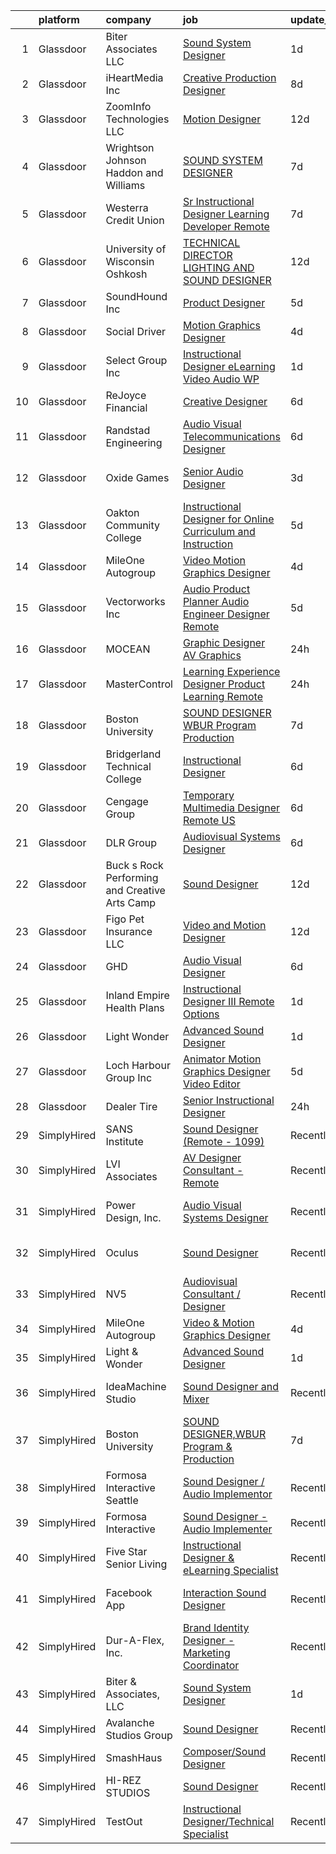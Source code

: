 

|    | platform    | company                                       | job                                                                                                                                                                                                                                                                                                                                                                                                                                                                                                                                                                                                                                                                                                                                                                                                                                                                                                                                                                                                                                               | update_time   | location                  |
|---:|:------------|:----------------------------------------------|:--------------------------------------------------------------------------------------------------------------------------------------------------------------------------------------------------------------------------------------------------------------------------------------------------------------------------------------------------------------------------------------------------------------------------------------------------------------------------------------------------------------------------------------------------------------------------------------------------------------------------------------------------------------------------------------------------------------------------------------------------------------------------------------------------------------------------------------------------------------------------------------------------------------------------------------------------------------------------------------------------------------------------------------------------|:--------------|:--------------------------|
|  1 | Glassdoor   | Biter   Associates  LLC                       | [Sound System Designer](https://www.glassdoor.com/partner/jobListing.htm?pos=102&ao=1110586&s=58&guid=00000181661ebb8ab96e405202fbd477&src=GD_JOB_AD&t=SR&vt=w&ea=1&cs=1_a5f9049d&cb=1655275699375&jobListingId=1007935743781&cpc=BAEB662971763A76&jrtk=3-0-1g5j1tetc380b001-1g5j1tetq3c2l000-3a452f9ced468c75--6NYlbfkN0Cii1BkCmuTkYhCe1n7tdf96rlEXZyahD0EQGX4UxkzWOhUZ7vCuYiyO9WaPnT0De6weWlJXNLUrwSqWsyxKgdraVUjXX2pi0P1clcOJgn9qfVjVIa881_P_x1SwZF-ZU-OvUOTybnetDjlDNd-Df4gbng-zJJNmaDdqaeqvHY54kIk9Ct9N2AzeLplovlYEtKcY2xd0k45qZZjp1jl23tGyPUDkZbEuou_nZycIvXwrHuW4QfUI5izfc4j-WS7iUsTgJewXc8mSUEhxL8xtnJKASyIbindz_4d5P8rYP6nDzFWKbAT4epQPUU_Qv0Ajn9_vS6K7AbOdaaH-hNsaDV08PI3u1OAUQMIX2hw0oX6H_zyxF_h6MBSgIJBEPrUvAdsOa7gIaVCLrOAM04Ogina70aMhTU1PEiK8M6EsbQh_umQRJ24oBZmFL74zWSUJikpaR-yExQTyqmgUZlQ7iHWPUgXNwsozglpExHnaPwe3g3iYhvNKowGswcBmUWijYN6PLLisBinsg%3D%3D)                                                                                                                                                                      | 1d            | Addison, TX               |
|  2 | Glassdoor   | iHeartMedia  Inc                              | [Creative Production Designer](https://www.glassdoor.com/partner/jobListing.htm?pos=114&ao=1136043&s=58&guid=00000181661ebb8ab96e405202fbd477&src=GD_JOB_AD&t=SR&vt=w&cs=1_9a51d071&cb=1655275699376&jobListingId=1007921252997&jrtk=3-0-1g5j1tetc380b001-1g5j1tetq3c2l000-eeacc4e59b3d9e51-)                                                                                                                                                                                                                                                                                                                                                                                                                                                                                                                                                                                                                                                                                                                                                     | 8d            | Pennsylvania              |
|  3 | Glassdoor   | ZoomInfo Technologies LLC                     | [Motion Designer](https://www.glassdoor.com/partner/jobListing.htm?pos=116&ao=1136043&s=58&guid=00000181661ebb8ab96e405202fbd477&src=GD_JOB_AD&t=SR&vt=w&ea=1&cs=1_206a58f9&cb=1655275699379&jobListingId=1007913940850&jrtk=3-0-1g5j1tetc380b001-1g5j1tetq3c2l000-59a9213266ad93f4-)                                                                                                                                                                                                                                                                                                                                                                                                                                                                                                                                                                                                                                                                                                                                                             | 12d           | Waltham, MA               |
|  4 | Glassdoor   | Wrightson  Johnson  Haddon  and Williams      | [SOUND SYSTEM DESIGNER](https://www.glassdoor.com/partner/jobListing.htm?pos=110&ao=1136043&s=58&guid=00000181661ebb8ab96e405202fbd477&src=GD_JOB_AD&t=SR&vt=w&cs=1_42a33a47&cb=1655275699376&jobListingId=1007923645576&jrtk=3-0-1g5j1tetc380b001-1g5j1tetq3c2l000-23e9966a73b23ae1-)                                                                                                                                                                                                                                                                                                                                                                                                                                                                                                                                                                                                                                                                                                                                                            | 7d            | Dallas, TX                |
|  5 | Glassdoor   | Westerra Credit Union                         | [Sr Instructional Designer   Learning Developer    Remote ](https://www.glassdoor.com/partner/jobListing.htm?pos=120&ao=1136043&s=58&guid=00000181661ebb8ab96e405202fbd477&src=GD_JOB_AD&t=SR&vt=w&ea=1&cs=1_6f5dfabf&cb=1655275699379&jobListingId=1007924870977&jrtk=3-0-1g5j1tetc380b001-1g5j1tetq3c2l000-cf1000d9824a0b22-)                                                                                                                                                                                                                                                                                                                                                                                                                                                                                                                                                                                                                                                                                                                   | 7d            | Denver, CO                |
|  6 | Glassdoor   | University of Wisconsin   Oshkosh             | [TECHNICAL DIRECTOR  LIGHTING AND SOUND DESIGNER](https://www.glassdoor.com/partner/jobListing.htm?pos=119&ao=1136043&s=58&guid=00000181661ebb8ab96e405202fbd477&src=GD_JOB_AD&t=SR&vt=w&cs=1_b2f9853c&cb=1655275699379&jobListingId=1007913710734&jrtk=3-0-1g5j1tetc380b001-1g5j1tetq3c2l000-47e557860f41eadd-)                                                                                                                                                                                                                                                                                                                                                                                                                                                                                                                                                                                                                                                                                                                                  | 12d           | Oshkosh, WI               |
|  7 | Glassdoor   | SoundHound Inc                                | [Product Designer](https://www.glassdoor.com/partner/jobListing.htm?pos=118&ao=1136043&s=58&guid=00000181661ebb8ab96e405202fbd477&src=GD_JOB_AD&t=SR&vt=w&ea=1&cs=1_c1461a98&cb=1655275699379&jobListingId=1007929512366&jrtk=3-0-1g5j1tetc380b001-1g5j1tetq3c2l000-f232bbb2a8d4fb09-)                                                                                                                                                                                                                                                                                                                                                                                                                                                                                                                                                                                                                                                                                                                                                            | 5d            | Santa Clara, CA           |
|  8 | Glassdoor   | Social Driver                                 | [Motion Graphics Designer](https://www.glassdoor.com/partner/jobListing.htm?pos=109&ao=1136043&s=58&guid=00000181661ebb8ab96e405202fbd477&src=GD_JOB_AD&t=SR&vt=w&ea=1&cs=1_d422db05&cb=1655275699376&jobListingId=1007931602533&jrtk=3-0-1g5j1tetc380b001-1g5j1tetq3c2l000-37ef8db84ec30528-)                                                                                                                                                                                                                                                                                                                                                                                                                                                                                                                                                                                                                                                                                                                                                    | 4d            | Austin, TX                |
|  9 | Glassdoor   | Select Group Inc                              | [Instructional Designer  eLearning  Video Audio   WP](https://www.glassdoor.com/partner/jobListing.htm?pos=103&ao=1110586&s=58&guid=00000181661ebb8ab96e405202fbd477&src=GD_JOB_AD&t=SR&vt=w&ea=1&cs=1_a4984a59&cb=1655275699375&jobListingId=1007936114995&cpc=6BBECBC74F3AC36E&jrtk=3-0-1g5j1tetc380b001-1g5j1tetq3c2l000-7c9924c48dcc512f--6NYlbfkN0Bcn-ADAbRvyrq3DH3YqD1gQOSfU_zTPvvfh0XXiz3pBAa41gXbEVBKQgVaXyt5edLvxYk4o4MIGaxtq9KGNxPv4lez8l_kD-M4het5xEgZNFqOt6LsLsnPhK1jfKcyG6syoxQ5JesxuERFT9oTgOclvH0Pfa90Bxp9xy1_W58AxZ0h3Qjnx2xnSyX9BUW9Pgvq1zzFhaGoRjMzp6c79pbQkvfCAoCRn8U-uKOj5y4z0HLjK3GJixoWXqawLi6LMkcWiZUpvL1SZlWS-u5RWeDNNe92cnaBZ_uEaeMv7aGjVF7jxfBDLlFgw8v3y6JloEvaKULNCZFNxX4nlbX3K2KIB40LNTxrMmTOTdKS6e2N-5lxOd7ws3MqXKKPgMqv7igaBAZ4iC75OMJ2QSOhhQrQUcjiK9SVOPgtRTPa-Y4YPQNVEAeCYYgV__6rLH77OKPrpyWnHNB-e5GJNRGzI8vguc7mbF-wXIn_OS5yzX3RDFcQfeJ7kaVKMnR_nWIfUN57xuId3cGoqg%3D%3D)                                                                                                                                        | 1d            | White Plains, NY          |
| 10 | Glassdoor   | ReJoyce Financial                             | [Creative Designer](https://www.glassdoor.com/partner/jobListing.htm?pos=122&ao=1136043&s=58&guid=00000181661ebb8ab96e405202fbd477&src=GD_JOB_AD&t=SR&vt=w&ea=1&cs=1_c6784360&cb=1655275699380&jobListingId=1007926479112&jrtk=3-0-1g5j1tetc380b001-1g5j1tetq3c2l000-236922997392ca8c-)                                                                                                                                                                                                                                                                                                                                                                                                                                                                                                                                                                                                                                                                                                                                                           | 6d            | Carmel, IN                |
| 11 | Glassdoor   | Randstad Engineering                          | [Audio Visual Telecommunications Designer](https://www.glassdoor.com/partner/jobListing.htm?pos=105&ao=1110586&s=58&guid=00000181661ebb8ab96e405202fbd477&src=GD_JOB_AD&t=SR&vt=w&ea=1&cs=1_b1683a3b&cb=1655275699376&jobListingId=1007926164854&cpc=C4A69CCDBB3B9599&jrtk=3-0-1g5j1tetc380b001-1g5j1tetq3c2l000-bf0f69d714cd2536--6NYlbfkN0BDx217eft1lC7uqItkaModCFPNh_e0lnHdKkvEJecXwu4gIqA7CFTnXnpT3oVx67286KIAz8q3AuRXZM8aSC859V6dX9iukZgmhoE4OaIlSvaYcUzJskbQcNpPAvE2ZVnaXgB5Xvk6qkrTVBY0apOrFAPHiKiK6LxYsbxOYNcOLlaTcM-LBAMzF-eLTLgibkFZWuuIbRfVlWuguubRmYUk6XDSP97LppgVGGPR9-63DeGdyfSkHKKwief5ycWwVxYWVcf0VrWNkWgmT6KEQNZ619XOeHg0FhaBN9NxPHPK_milqGFq9wnAzN9mGrz8J5DISQbc-xVB5lOXCnGzyJ93FBl5VLL3ag41yOBZcYQX4WGZ0Ybz83IMNb-4CXxgRXjxFyVZL-ozNLyE2YA9nb4VtixJEBGhLxMihoz3nXoKndQ286M3MYYEHc1EKX3Q310gvuSntlLZcCAhyNBwmj8aj_NoEEVNWPkR4g_p0IaV78MD0MbpCgXrHIIIrgFC3kKi7cMgFgwxeQ01o7z6_q9NU0VMHJ5i6YQsKP-1dZp9A04kShoRot9r0P6hj8eIbaHlq8XjQ2eot6dhAmi0rHhZ1NGHpzCZPeZYL76TR86rRQ81XqabjLxpfbVROjuxh-8gcPREr0vBnJglu7RCTk9a121adrZc4J0%3D) | 6d            | Charlotte, NC             |
| 12 | Glassdoor   | Oxide Games                                   | [Senior Audio Designer](https://www.glassdoor.com/partner/jobListing.htm?pos=121&ao=1136043&s=58&guid=00000181661ebb8ab96e405202fbd477&src=GD_JOB_AD&t=SR&vt=w&cs=1_c61c4002&cb=1655275699379&jobListingId=1007933459234&jrtk=3-0-1g5j1tetc380b001-1g5j1tetq3c2l000-f2a44b8014161263-)                                                                                                                                                                                                                                                                                                                                                                                                                                                                                                                                                                                                                                                                                                                                                            | 3d            | Lutherville Timonium, MD  |
| 13 | Glassdoor   | Oakton Community College                      | [Instructional Designer for Online Curriculum and Instruction](https://www.glassdoor.com/partner/jobListing.htm?pos=115&ao=1136043&s=58&guid=00000181661ebb8ab96e405202fbd477&src=GD_JOB_AD&t=SR&vt=w&cs=1_d266754d&cb=1655275699378&jobListingId=1007929480700&jrtk=3-0-1g5j1tetc380b001-1g5j1tetq3c2l000-cd577b95de694795-)                                                                                                                                                                                                                                                                                                                                                                                                                                                                                                                                                                                                                                                                                                                     | 5d            | Skokie, IL                |
| 14 | Glassdoor   | MileOne Autogroup                             | [Video   Motion Graphics Designer](https://www.glassdoor.com/partner/jobListing.htm?pos=104&ao=1110586&s=58&guid=00000181661ebb8ab96e405202fbd477&src=GD_JOB_AD&t=SR&vt=w&ea=1&cs=1_03a00b3a&cb=1655275699375&jobListingId=1007931641702&cpc=32EE424DE2B657EB&jrtk=3-0-1g5j1tetc380b001-1g5j1tetq3c2l000-96aa8ee13af71365--6NYlbfkN0Bii_hTsqRVa7uUqaTs0PsVA21y3i7df6Sg35RrZp58QeVefzG2i4qDomAGdoZiIGEqD252X_f7FR5e2RxNz2Fl3RjyQRPWLu6lN3TkboAKfsqMCwjXisRZZt_xReWckdnZ59bCheABxAO7P2jia8SLObK3J5IXf0GHr0FfJhwgJAv1V3aItazBjlLSZMaHcFz3BEVUAk28sOkGerbkSseQLypHLQ9MXdIEsaGG6D95nyrz2888FvmLM_uTF869NdWm46leyGKHC2QUkovVpmhaTRi4ApRTGp3joG0x8GBHrwYB3A0hUR2BOmk33Pw2wEdFYhnLkRSjgnomsCrn_YN4Zpk3XWOyJOxmt_Je2ffW42c4m7IRZDdVYsOHLkvQsX9AkDj9q0PIEQhhX2VVGFFB1kxMQ435oBDEmtbPgmmX3CtOspNJG2CleN26rDMRBMEjxLWhPKQ2zHq_CaGbYFRrg5yQN2MpO_tD0Cdvwjqb1I-tTd49GRp6P3OR4ZgzP2wJeQM9GVqK6rRE5vWye9FHkO_HyO2JXr8Gjjt_ycdOQg%3D%3D)                                                                                                                           | 4d            | Towson, MD                |
| 15 | Glassdoor   | Vectorworks Inc                               | [Audio Product Planner  Audio Engineer Designer  Remote ](https://www.glassdoor.com/partner/jobListing.htm?pos=128&ao=1136043&s=58&guid=00000181661ebb8ab96e405202fbd477&src=GD_JOB_AD&t=SR&vt=w&cs=1_b5e30274&cb=1655275699381&jobListingId=1007930384927&jrtk=3-0-1g5j1tetc380b001-1g5j1tetq3c2l000-88e5fa4b537c3986-)                                                                                                                                                                                                                                                                                                                                                                                                                                                                                                                                                                                                                                                                                                                          | 5d            | United States             |
| 16 | Glassdoor   | MOCEAN                                        | [Graphic Designer  AV Graphics](https://www.glassdoor.com/partner/jobListing.htm?pos=127&ao=1136043&s=58&guid=00000181661ebb8ab96e405202fbd477&src=GD_JOB_AD&t=SR&vt=w&ea=1&cs=1_f6bcab5e&cb=1655275699380&jobListingId=1007940255663&jrtk=3-0-1g5j1tetc380b001-1g5j1tetq3c2l000-9863c6bc73387ff8-)                                                                                                                                                                                                                                                                                                                                                                                                                                                                                                                                                                                                                                                                                                                                               | 24h           | Los Angeles, CA           |
| 17 | Glassdoor   | MasterControl                                 | [Learning Experience Designer  Product Learning    Remote](https://www.glassdoor.com/partner/jobListing.htm?pos=112&ao=1136043&s=58&guid=00000181661ebb8ab96e405202fbd477&src=GD_JOB_AD&t=SR&vt=w&ea=1&cs=1_a1adbb81&cb=1655275699378&jobListingId=1007939582633&jrtk=3-0-1g5j1tetc380b001-1g5j1tetq3c2l000-56f14f2d414bafa0-)                                                                                                                                                                                                                                                                                                                                                                                                                                                                                                                                                                                                                                                                                                                    | 24h           | Salt Lake City, UT        |
| 18 | Glassdoor   | Boston University                             | [SOUND DESIGNER WBUR Program   Production](https://www.glassdoor.com/partner/jobListing.htm?pos=111&ao=1136043&s=58&guid=00000181661ebb8ab96e405202fbd477&src=GD_JOB_AD&t=SR&vt=w&ea=1&cs=1_b40f4df5&cb=1655275699376&jobListingId=1007924968056&jrtk=3-0-1g5j1tetc380b001-1g5j1tetq3c2l000-84c0475997f88b77-)                                                                                                                                                                                                                                                                                                                                                                                                                                                                                                                                                                                                                                                                                                                                    | 7d            | Boston, MA                |
| 19 | Glassdoor   | Bridgerland Technical College                 | [Instructional Designer](https://www.glassdoor.com/partner/jobListing.htm?pos=124&ao=1136043&s=58&guid=00000181661ebb8ab96e405202fbd477&src=GD_JOB_AD&t=SR&vt=w&ea=1&cs=1_23d73f64&cb=1655275699380&jobListingId=1007926173581&jrtk=3-0-1g5j1tetc380b001-1g5j1tetq3c2l000-6a4299b31c4434bb-)                                                                                                                                                                                                                                                                                                                                                                                                                                                                                                                                                                                                                                                                                                                                                      | 6d            | Logan, UT                 |
| 20 | Glassdoor   | Cengage Group                                 | [Temporary Multimedia Designer   Remote   US](https://www.glassdoor.com/partner/jobListing.htm?pos=107&ao=1136043&s=58&guid=00000181661ebb8ab96e405202fbd477&src=GD_JOB_AD&t=SR&vt=w&cs=1_5aa1e9a9&cb=1655275699376&jobListingId=1007927072712&jrtk=3-0-1g5j1tetc380b001-1g5j1tetq3c2l000-2d410e12b93926ee-)                                                                                                                                                                                                                                                                                                                                                                                                                                                                                                                                                                                                                                                                                                                                      | 6d            | California                |
| 21 | Glassdoor   | DLR Group                                     | [Audiovisual Systems Designer](https://www.glassdoor.com/partner/jobListing.htm?pos=126&ao=1136043&s=58&guid=00000181661ebb8ab96e405202fbd477&src=GD_JOB_AD&t=SR&vt=w&ea=1&cs=1_aec72ec0&cb=1655275699380&jobListingId=1007927665291&jrtk=3-0-1g5j1tetc380b001-1g5j1tetq3c2l000-b1ddd4143b1dbc43-)                                                                                                                                                                                                                                                                                                                                                                                                                                                                                                                                                                                                                                                                                                                                                | 6d            | Cleveland, OH             |
| 22 | Glassdoor   | Buck s Rock Performing and Creative Arts Camp | [Sound Designer](https://www.glassdoor.com/partner/jobListing.htm?pos=101&ao=1110586&s=58&guid=00000181661ebb8ab96e405202fbd477&src=GD_JOB_AD&t=SR&vt=w&ea=1&cs=1_711b8f50&cb=1655275699375&jobListingId=1007913743299&cpc=F44B5BD681589083&jrtk=3-0-1g5j1tetc380b001-1g5j1tetq3c2l000-fda9162bb6400c2a--6NYlbfkN0BdDHiSlq2TKVYTvK036ioTcRDjelCKzvFOpLFiF--0icOI5c6ey-PCyPjnyBY5c8fZcJqUYjwOeux_9Bd2q4ZWOjBYTAptUXtv0PeBCsiGVQgxmxWvOUkJfYOmXchKHjBw12etcBibk3Gx7khGP9lf2n8GTuP67MAVhzLC0Hf5LlXtMh2lLfcnS1GFmi4LSE4LTov1d393EoDkU_LnUs3nJ_EyhlPcCFylNWIh908wg2JkjJiqKIvNiBYOaMedN1HNGVSFOhU3E4FL_mzKNnrh5nfIQQgQqIXcTJJHGESV_U0pAL8P_-SnjON7AKCoBrifuaFRrRXLnVeTdP7vGqF-zVHhxlTkG6QZAwqoWHTga3eDnogiURXYI5_UjaI-M-R7sndI4JLfPPey-epC5Mxtgzl_v0XXXT5xoiHZrqH1jgk5NJEWqx058zZ23we6YnjexDKNx7tWYeZ0GT5NFtgpQ4dv7bGSqPutIVEsXrWt5nDzADCGTXVp_FqYXW5m_qk%3D)                                                                                                                                                                                           | 12d           | New Milford, CT           |
| 23 | Glassdoor   | Figo Pet Insurance LLC                        | [Video and Motion Designer](https://www.glassdoor.com/partner/jobListing.htm?pos=108&ao=1136043&s=58&guid=00000181661ebb8ab96e405202fbd477&src=GD_JOB_AD&t=SR&vt=w&cs=1_8a65a11d&cb=1655275699376&jobListingId=1007913812537&jrtk=3-0-1g5j1tetc380b001-1g5j1tetq3c2l000-282af4d3aef0ea6e-)                                                                                                                                                                                                                                                                                                                                                                                                                                                                                                                                                                                                                                                                                                                                                        | 12d           | Remote                    |
| 24 | Glassdoor   | GHD                                           | [Audio Visual Designer](https://www.glassdoor.com/partner/jobListing.htm?pos=123&ao=1136043&s=58&guid=00000181661ebb8ab96e405202fbd477&src=GD_JOB_AD&t=SR&vt=w&cs=1_85235c74&cb=1655275699380&jobListingId=1007926334808&jrtk=3-0-1g5j1tetc380b001-1g5j1tetq3c2l000-e9f1dfbecaeb74c7-)                                                                                                                                                                                                                                                                                                                                                                                                                                                                                                                                                                                                                                                                                                                                                            | 6d            | Chantilly, VA             |
| 25 | Glassdoor   | Inland Empire Health Plans                    | [Instructional Designer III  Remote Options ](https://www.glassdoor.com/partner/jobListing.htm?pos=113&ao=1136043&s=58&guid=00000181661ebb8ab96e405202fbd477&src=GD_JOB_AD&t=SR&vt=w&cs=1_9b64a61b&cb=1655275699376&jobListingId=1007937547609&jrtk=3-0-1g5j1tetc380b001-1g5j1tetq3c2l000-792a61099b530bb7-)                                                                                                                                                                                                                                                                                                                                                                                                                                                                                                                                                                                                                                                                                                                                      | 1d            | Rancho Cucamonga, CA      |
| 26 | Glassdoor   | Light   Wonder                                | [Advanced Sound Designer](https://www.glassdoor.com/partner/jobListing.htm?pos=106&ao=1136043&s=58&guid=00000181661ebb8ab96e405202fbd477&src=GD_JOB_AD&t=SR&vt=w&cs=1_3c477d09&cb=1655275699375&jobListingId=1007936993983&jrtk=3-0-1g5j1tetc380b001-1g5j1tetq3c2l000-b2ec58e1766faf7a-)                                                                                                                                                                                                                                                                                                                                                                                                                                                                                                                                                                                                                                                                                                                                                          | 1d            | Las Vegas, NV             |
| 27 | Glassdoor   | Loch Harbour Group  Inc                       | [Animator Motion Graphics Designer Video Editor](https://www.glassdoor.com/partner/jobListing.htm?pos=117&ao=1136043&s=58&guid=00000181661ebb8ab96e405202fbd477&src=GD_JOB_AD&t=SR&vt=w&ea=1&cs=1_37b8af4a&cb=1655275699378&jobListingId=1007928302098&jrtk=3-0-1g5j1tetc380b001-1g5j1tetq3c2l000-b9e4656ec5b7bd8a-)                                                                                                                                                                                                                                                                                                                                                                                                                                                                                                                                                                                                                                                                                                                              | 5d            | Washington, DC            |
| 28 | Glassdoor   | Dealer Tire                                   | [Senior Instructional Designer](https://www.glassdoor.com/partner/jobListing.htm?pos=125&ao=1136043&s=58&guid=00000181661ebb8ab96e405202fbd477&src=GD_JOB_AD&t=SR&vt=w&cs=1_6d712a67&cb=1655275699380&jobListingId=1007939364599&jrtk=3-0-1g5j1tetc380b001-1g5j1tetq3c2l000-704daf4b698fb241-)                                                                                                                                                                                                                                                                                                                                                                                                                                                                                                                                                                                                                                                                                                                                                    | 24h           | Cleveland, OH             |
| 29 | SimplyHired | SANS Institute                                | [Sound Designer (Remote - 1099)](https://www.simplyhired.com/job/l5XtJmV5Za5NPAoCY67pJ8osv7Dd9cygFT5KvUQHRZZ5LCw9cI7qOA?q=sound+designer)                                                                                                                                                                                                                                                                                                                                                                                                                                                                                                                                                                                                                                                                                                                                                                                                                                                                                                         | Recently      | Bethesda, MD              |
| 30 | SimplyHired | LVI Associates                                | [AV Designer Consultant - Remote](https://www.simplyhired.com/job/RSbH6aImAUB_O5BNjF4RaoNx3h6DLOmwESNxQaCHCP6bxaYbL3Tt-w?q=sound+designer)                                                                                                                                                                                                                                                                                                                                                                                                                                                                                                                                                                                                                                                                                                                                                                                                                                                                                                        | Recently      | Virginia                  |
| 31 | SimplyHired | Power Design, Inc.                            | [Audio Visual Systems Designer](https://www.simplyhired.com/job/iyyCbihReC_ex9JHZ2An0MlD1NQux37jIOdEZH6Byc7RIrBBt6KQgw?q=sound+designer)                                                                                                                                                                                                                                                                                                                                                                                                                                                                                                                                                                                                                                                                                                                                                                                                                                                                                                          | Recently      | Saint Petersburg, FL      |
| 32 | SimplyHired | Oculus                                        | [Sound Designer](https://www.simplyhired.com/job/jo_ff0Hle5B8gMhOg0ZGBeV4Osp-AKs7F7_5ymEhdRoG3G2ZJdYK7g?q=sound+designer)                                                                                                                                                                                                                                                                                                                                                                                                                                                                                                                                                                                                                                                                                                                                                                                                                                                                                                                         | Recently      | New York, NY +5 locations |
| 33 | SimplyHired | NV5                                           | [Audiovisual Consultant / Designer](https://www.simplyhired.com/job/DU8OpY30nch0PMw01iWVgJxQgqzO2Q7dl95owIIpkftckeOrQQokEA?q=sound+designer)                                                                                                                                                                                                                                                                                                                                                                                                                                                                                                                                                                                                                                                                                                                                                                                                                                                                                                      | Recently      | Roswell, GA               |
| 34 | SimplyHired | MileOne Autogroup                             | [Video & Motion Graphics Designer](https://www.simplyhired.com/job/xTNGVg-1eAKrUgVURMFKLmIVJJFAusXWNsOyWZCTpehQKqszU1TStQ?q=sound+designer)                                                                                                                                                                                                                                                                                                                                                                                                                                                                                                                                                                                                                                                                                                                                                                                                                                                                                                       | 4d            | Towson, MD                |
| 35 | SimplyHired | Light & Wonder                                | [Advanced Sound Designer](https://www.simplyhired.com/job/RTMELd4-X_ujEIXUOB8X804jopY0eAzTtWbRboJOm4E-bQ1HhVS6Ng?q=sound+designer)                                                                                                                                                                                                                                                                                                                                                                                                                                                                                                                                                                                                                                                                                                                                                                                                                                                                                                                | 1d            | Las Vegas, NV             |
| 36 | SimplyHired | IdeaMachine Studio                            | [Sound Designer and Mixer](https://www.simplyhired.com/job/3_cnKWbKCzfz8K406esix9aXeGkS2iLw6vp3jwYHfDLUWBO0TV9GDQ?q=sound+designer)                                                                                                                                                                                                                                                                                                                                                                                                                                                                                                                                                                                                                                                                                                                                                                                                                                                                                                               | Recently      | San Francisco, CA         |
| 37 | SimplyHired | Boston University                             | [SOUND DESIGNER,WBUR Program & Production](https://www.simplyhired.com/job/HFB9XFv7zf8h6WCSF8etbM2WAnTmEl6u3PBx52HmJOHApdrxcT3t7g?q=sound+designer)                                                                                                                                                                                                                                                                                                                                                                                                                                                                                                                                                                                                                                                                                                                                                                                                                                                                                               | 7d            | Boston, MA                |
| 38 | SimplyHired | Formosa Interactive Seattle                   | [Sound Designer / Audio Implementor](https://www.simplyhired.com/job/vlF4rzpIgemNyADbSUoWC36FtYYh2ouWspqfTFtuxzveh07-6RCwmg?q=sound+designer)                                                                                                                                                                                                                                                                                                                                                                                                                                                                                                                                                                                                                                                                                                                                                                                                                                                                                                     | Recently      | Seattle, WA               |
| 39 | SimplyHired | Formosa Interactive                           | [Sound Designer - Audio Implementer](https://www.simplyhired.com/job/E63_BRjyLumhk01Bv7mOuaoR0vafXGhLD-NTsS2e6CEpoHi4FvqYnw?q=sound+designer)                                                                                                                                                                                                                                                                                                                                                                                                                                                                                                                                                                                                                                                                                                                                                                                                                                                                                                     | Recently      | Burbank, CA               |
| 40 | SimplyHired | Five Star Senior Living                       | [Instructional Designer & eLearning Specialist](https://www.simplyhired.com/job/oTZPL1wWK2cmOqji4vswi4vj0YGDnK7OTqW_Mj_7zFv6d-Vi6eIF7Q?q=sound+designer)                                                                                                                                                                                                                                                                                                                                                                                                                                                                                                                                                                                                                                                                                                                                                                                                                                                                                          | Recently      | Newton, MA                |
| 41 | SimplyHired | Facebook App                                  | [Interaction Sound Designer](https://www.simplyhired.com/job/aCGi4mB5ZX2tE5hCVS34KuRjtfruFbDtnQg2IG4R2NLMKGB44Koy6Q?q=sound+designer)                                                                                                                                                                                                                                                                                                                                                                                                                                                                                                                                                                                                                                                                                                                                                                                                                                                                                                             | Recently      | New York, NY +4 locations |
| 42 | SimplyHired | Dur-A-Flex, Inc.                              | [Brand Identity Designer - Marketing Coordinator](https://www.simplyhired.com/job/R64jRkQkz5c4uAjoUHoVIXUUGZsCSy6n0isNMLlA2kzi3aMM4c-LOw?q=sound+designer)                                                                                                                                                                                                                                                                                                                                                                                                                                                                                                                                                                                                                                                                                                                                                                                                                                                                                        | Recently      | East Hartford, CT         |
| 43 | SimplyHired | Biter & Associates, LLC                       | [Sound System Designer](https://www.simplyhired.com/job/OH-Hi5vofo98MQbhCuCySeYMLB1BoMHggcTejppd75ZueseR8F1a8A?q=sound+designer)                                                                                                                                                                                                                                                                                                                                                                                                                                                                                                                                                                                                                                                                                                                                                                                                                                                                                                                  | 1d            | Addison, TX               |
| 44 | SimplyHired | Avalanche Studios Group                       | [Sound Designer](https://www.simplyhired.com/job/lQ56dL4hE0QFlKl3bFobU4KE1n4VNMXQUExBD0jvYT0oDTVmOsXFqw?q=sound+designer)                                                                                                                                                                                                                                                                                                                                                                                                                                                                                                                                                                                                                                                                                                                                                                                                                                                                                                                         | Recently      | New York, NY              |
| 45 | SimplyHired | SmashHaus                                     | [Composer/Sound Designer](https://www.simplyhired.com/job/5TV44fqNq9OE9PTw8D83ASmeufu-2onYgJ8O5l4Y0t9TzOHHgUVKrQ?q=sound+designer)                                                                                                                                                                                                                                                                                                                                                                                                                                                                                                                                                                                                                                                                                                                                                                                                                                                                                                                | Recently      | Remote                    |
| 46 | SimplyHired | HI-REZ STUDIOS                                | [Sound Designer](https://www.simplyhired.com/job/aA6iiJRrWdcirvdZUdRNwkyou34MRKChSdF1MZ7s6_co4dP2h9voUQ?q=sound+designer)                                                                                                                                                                                                                                                                                                                                                                                                                                                                                                                                                                                                                                                                                                                                                                                                                                                                                                                         | Recently      | Remote                    |
| 47 | SimplyHired | TestOut                                       | [Instructional Designer/Technical Specialist](https://www.simplyhired.com/job/e79u6N2RkHmcrF28JMdycWlbT09Mk0S9I8gVDJigwQK7Ckl5V6m6hw?q=sound+designer)                                                                                                                                                                                                                                                                                                                                                                                                                                                                                                                                                                                                                                                                                                                                                                                                                                                                                            | Recently      | Pleasant Grove, UT        |